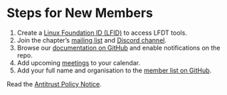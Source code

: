 # Steps for New Members

1. Create a [Linux Foundation ID (LFID)](https://openprofile.dev/) to access LFDT tools.
2. Join the chapter’s [mailing list](https://lists.lfdecentralizedtrust.org/g/community-european-chapter) and [Discord channel](https://discord.com/channels/905194001349627914/1289237830081581158).
3. Browse our [documentation on GitHub](https://github.com/LFDT-Regional-Chapters/LFDT-European-Chapter/tree/main/docs) and enable notifications on the repo.
4. Add upcoming [meetings](https://zoom-lfx.platform.linuxfoundation.org/meetings/lfdt-regional-chapters?view=week) to your calendar.
5. Add your full name and organisation to the [member list on GitHub](https://github.com/LFDT-Regional-Chapters/LFDT-European-Chapter/blob/main/docs/member-list.md).

Read the [Antitrust Policy Notice](https://www.linuxfoundation.org/legal/antitrust-policy).
